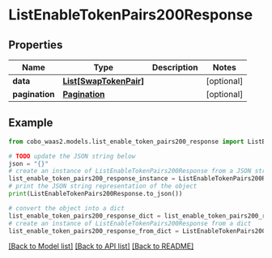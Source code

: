 # ListEnableTokenPairs200Response


## Properties

Name | Type | Description | Notes
------------ | ------------- | ------------- | -------------
**data** | [**List[SwapTokenPair]**](SwapTokenPair.md) |  | [optional] 
**pagination** | [**Pagination**](Pagination.md) |  | [optional] 

## Example

```python
from cobo_waas2.models.list_enable_token_pairs200_response import ListEnableTokenPairs200Response

# TODO update the JSON string below
json = "{}"
# create an instance of ListEnableTokenPairs200Response from a JSON string
list_enable_token_pairs200_response_instance = ListEnableTokenPairs200Response.from_json(json)
# print the JSON string representation of the object
print(ListEnableTokenPairs200Response.to_json())

# convert the object into a dict
list_enable_token_pairs200_response_dict = list_enable_token_pairs200_response_instance.to_dict()
# create an instance of ListEnableTokenPairs200Response from a dict
list_enable_token_pairs200_response_from_dict = ListEnableTokenPairs200Response.from_dict(list_enable_token_pairs200_response_dict)
```
[[Back to Model list]](../README.md#documentation-for-models) [[Back to API list]](../README.md#documentation-for-api-endpoints) [[Back to README]](../README.md)


